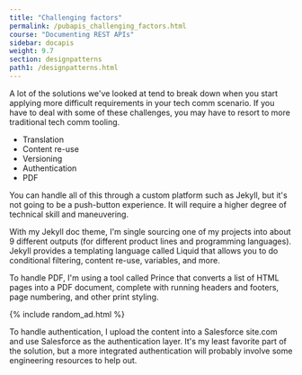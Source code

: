 ```yaml
---
title: "Challenging factors"
permalink: /pubapis_challenging_factors.html
course: "Documenting REST APIs"
sidebar: docapis
weight: 9.7
section: designpatterns
path1: /designpatterns.html
---
```


A lot of the solutions we've looked at tend to break down when you start applying more difficult requirements in your tech comm scenario. If you have to deal with some of these challenges, you may have to resort to more traditional tech comm tooling.

* Translation
* Content re-use
* Versioning
* Authentication
* PDF

You can handle all of this through a custom platform such as Jekyll, but it's not going to be a push-button experience. It will require a higher degree of technical skill and maneuvering.

With my Jekyll doc theme, I'm single sourcing one of my projects into about 9 different outputs (for different product lines and programming languages). Jekyll provides a templating language called Liquid that allows you to do conditional filtering, content re-use, variables, and more.

To handle PDF, I'm using a tool called Prince that converts a list of HTML pages into a PDF document, complete with running headers and footers, page numbering, and other print styling.

{% include random_ad.html %}

To handle authentication, I upload the content into a Salesforce site.com and use Salesforce as the authentication layer. It's my least favorite part of the solution, but a more integrated authentication will probably involve some engineering resources to help out.
